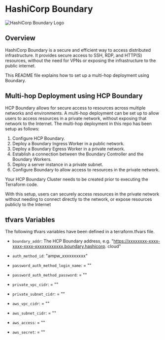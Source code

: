 # HashiCorp Boundary

![HashiCorp Boundary Logo](https://www.hashicorp.com/_next/static/media/colorwhite.997fcaf9.svg)

## Overview

HashiCorp Boundary is a secure and efficient way to access distributed infrastructure. It provides secure access to SSH, RDP, and HTTP(S) resources, without the need for VPNs or exposing the infrastructure to the public internet.

This README file explains how to set up a multi-hop deployment using Boundary.

## Multi-hop Deployment using HCP Boundary

HCP Boundary allows for secure access to resources across multiple networks and environments. A multi-hop deployment can be set up to allow users to access resources in a private network, without exposing that network to the Internet. The multi-hop deployment in this repo has been setup as follows:

1. Configure HCP Boundary.
2. Deploy a Boundary Ingress Worker in a public network.
3. Deploy a Boundary Egress Worker in a private network.
4. Establish a connection between the Boundary Controller and the Boundary Workers.
5. Deploy a server instance in a private subnet.
6. Configure Boundary to allow access to resources in the private network.

Your HCP Boundary Cluster needs to be created prior to executing the Terraform code. 

With this setup, users can securely access resources in the private network without needing to connect directly to the network, or expose resources publicly to the Internet

## tfvars Variables

The following tfvars variables have been defined in a terraform.tfvars file.

- `boundary_addr`: The HCP Boundary address, e.g. "https://xxxxxxxx-xxxx-xxxx-xxxx-xxxxxxxxxxxx.boundary.hashicorp.
cloud"
- `auth_method_id`: "ampw_xxxxxxxxxx"                 
                 
- `password_auth_method_login_name`: = ""
- `password_auth_method_password`:   = ""
- `private_vpc_cidr`:                = ""
- `private_subnet_cidr`:             = ""
- `aws_vpc_cidr`:                    = ""
- `aws_subnet_cidr`:                 = ""
- `aws_access`:                      = ""
- `aws_secret`:                      = ""
